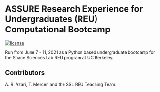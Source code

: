 # ASSURE Research Experience for Undergraduates (REU) Computational Bootcamp 

[![license](https://img.shields.io/badge/license-CC%20BY%204.0-blueviolet.svg)](/LICENSE)

Run from June 7 - 11, 2021 as a Python based undergraduate bootcamp for the Space Sciences Lab REU program at UC Berkeley. 

## Contributors

A. R. Azari, T. Mercer, and the SSL REU Teaching Team. <!-- include whole team? -->
